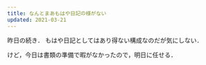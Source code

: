 ```yaml
---
title: なんとまあもはや日記の様がない
updated: 2021-03-21
---
```


昨日の続き．
もはや日記としてはあり得ない構成なのだが気にしない．

けど，今日は書類の準備で暇がなかったので，明日に任せる．
